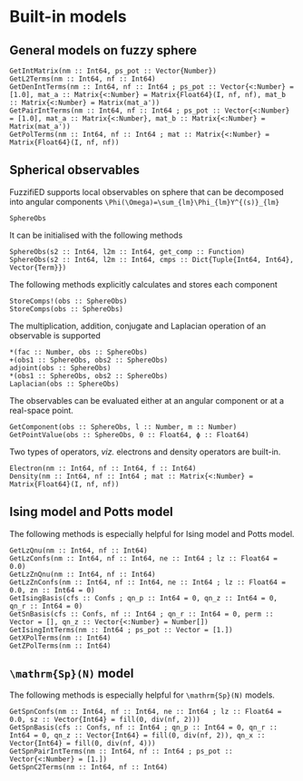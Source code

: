 # Built-in models

## General models on fuzzy sphere

```@docs 
GetIntMatrix(nm :: Int64, ps_pot :: Vector{Number})
GetL2Terms(nm :: Int64, nf :: Int64)
GetDenIntTerms(nm :: Int64, nf :: Int64 ; ps_pot :: Vector{<:Number} = [1.0], mat_a :: Matrix{<:Number} = Matrix{Float64}(I, nf, nf), mat_b :: Matrix{<:Number} = Matrix(mat_a'))
GetPairIntTerms(nm :: Int64, nf :: Int64 ; ps_pot :: Vector{<:Number} = [1.0], mat_a :: Matrix{<:Number}, mat_b :: Matrix{<:Number} = Matrix(mat_a'))
GetPolTerms(nm :: Int64, nf :: Int64 ; mat :: Matrix{<:Number} = Matrix{Float64}(I, nf, nf))
```

## Spherical observables

FuzzifiED supports local observables on sphere that can be decomposed into angular components ``\Phi(\Omega)=\sum_{lm}\Phi_{lm}Y^{(s)}_{lm}``
```@docs
SphereObs
```
It can be initialised with the following methods 
```@docs
SphereObs(s2 :: Int64, l2m :: Int64, get_comp :: Function)
SphereObs(s2 :: Int64, l2m :: Int64, cmps :: Dict{Tuple{Int64, Int64}, Vector{Term}})
```
The following methods explicitly calculates and stores each component
```@docs
StoreComps!(obs :: SphereObs)
StoreComps(obs :: SphereObs)
```
The multiplication, addition, conjugate and Laplacian operation of an observable is supported 
```@docs
*(fac :: Number, obs :: SphereObs) 
+(obs1 :: SphereObs, obs2 :: SphereObs) 
adjoint(obs :: SphereObs)
*(obs1 :: SphereObs, obs2 :: SphereObs)
Laplacian(obs :: SphereObs)
```
The observables can be evaluated either at an angular component or at a real-space point.
```@docs
GetComponent(obs :: SphereObs, l :: Number, m :: Number)
GetPointValue(obs :: SphereObs, θ :: Float64, ϕ :: Float64)
```
Two types of operators, _viz._ electrons and density operators are built-in.
```@docs
Electron(nm :: Int64, nf :: Int64, f :: Int64)
Density(nm :: Int64, nf :: Int64 ; mat :: Matrix{<:Number} = Matrix{Float64}(I, nf, nf))
```

## Ising model and Potts model

The following methods is especially helpful for Ising model and Potts model.

```@docs
GetLzQnu(nm :: Int64, nf :: Int64)
GetLzConfs(nm :: Int64, nf :: Int64, ne :: Int64 ; lz :: Float64 = 0.0)
GetLzZnQnu(nm :: Int64, nf :: Int64)
GetLzZnConfs(nm :: Int64, nf :: Int64, ne :: Int64 ; lz :: Float64 = 0.0, zn :: Int64 = 0)
GetIsingBasis(cfs :: Confs ; qn_p :: Int64 = 0, qn_z :: Int64 = 0, qn_r :: Int64 = 0)
GetSnBasis(cfs :: Confs, nf :: Int64 ; qn_r :: Int64 = 0, perm :: Vector = [], qn_z :: Vector{<:Number} = Number[]) 
GetIsingIntTerms(nm :: Int64 ; ps_pot :: Vector = [1.])
GetXPolTerms(nm :: Int64)
GetZPolTerms(nm :: Int64)
```

## ``\mathrm{Sp}(N)`` model

The following methods is especially helpful for ``\mathrm{Sp}(N)`` models.

```@docs
GetSpnConfs(nm :: Int64, nf :: Int64, ne :: Int64 ; lz :: Float64 = 0.0, sz :: Vector{Int64} = fill(0, div(nf, 2)))
GetSpnBasis(cfs :: Confs, nf :: Int64 ; qn_p :: Int64 = 0, qn_r :: Int64 = 0, qn_z :: Vector{Int64} = fill(0, div(nf, 2)), qn_x :: Vector{Int64} = fill(0, div(nf, 4)))
GetSpnPairIntTerms(nm :: Int64, nf :: Int64 ; ps_pot :: Vector{<:Number} = [1.])
GetSpnC2Terms(nm :: Int64, nf :: Int64) 
```
